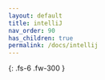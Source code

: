 ```yaml
---
layout: default
title: intelliJ
nav_order: 90
has_children: true
permalink: /docs/intellij
---
```


{: .fs-6 .fw-300 }
